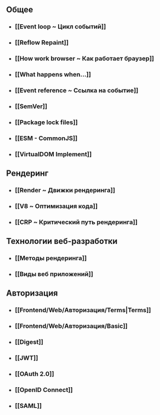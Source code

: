 ## Общее
- ### [[Event loop ~ Цикл событий]]
- ### [[Reflow Repaint]]
- ### [[How work browser ~ Как работает браузер]]
- ### [[What happens when...]]
- ### [[Event reference ~ Ссылка на событие]]
- ### [[SemVer]]
- ### [[Package lock files]]
- ### [[ESM - CommonJS]]
- ### [[VirtualDOM Implement]]
## Рендеринг
- ### [[Render ~ Движки рендеринга]]
- ### [[V8 ~ Оптимизация кода]]
- ### [[CRP ~ Критический путь рендеринга]]
## Технологии веб-разработки
- ### [[Методы рендеринга]]
- ### [[Виды веб приложений]]
## Авторизация
- ### [[Frontend/Web/Авторизация/Terms|Terms]]
- ### [[Frontend/Web/Авторизация/Basic]]
- ### [[Digest]]
- ### [[JWT]]
- ### [[OAuth 2.0]]
- ### [[OpenID Connect]]
- ### [[SAML]]